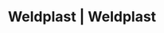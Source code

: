 ---
Link: "file:/Users/vinayakpatel/Downloads/www.weldplast.cz/eshop_products_compare/add/eshop-products-variant149"
product_name: "null"
product_id: "null"
title: "Weldplast | Weldplast"
product_desc: ""
product_specs: ""
product_downloads: ""
href: ""
accessories: ""
similar_products: ""
---